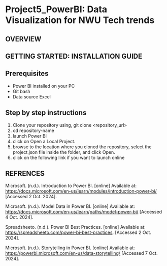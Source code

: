 # Project5_PowerBI: Data Visualization for NWU Tech trends 

## OVERVIEW

## GETTING STARTED: INSTALLATION GUIDE
## Prerequisites
- Power BI installed on your PC
- Git bash
- Data source Excel
## Step by step instructions
1. Clone your repository using, git clone <repository_url>
2. cd repository-name
3. launch Power BI
4. click on Open a Local Project.
5. browse to the location where you cloned the repository, select the project.json file inside the folder, and click Open.
6. click on the following link if you want to launch online
## REFRENCES
Microsoft. (n.d.). Introduction to Power BI. [online] Available at: https://docs.microsoft.com/en-us/learn/modules/introduction-power-bi/ [Accessed 2 Oct. 2024].

Microsoft. (n.d.). Model Data in Power BI. [online] Available at: https://docs.microsoft.com/en-us/learn/paths/model-power-bi/ [Accessed 4 Oct. 2024].

Spreadsheeto. (n.d.). Power BI Best Practices. [online] Available at: https://spreadsheeto.com/power-bi-best-practices. [Accessed 2 Oct. 2024].

Microsoft. (n.d.). Storytelling in Power BI. [online] Available at: https://powerbi.microsoft.com/en-us/data-storytelling/ [Accessed 7 Oct. 2024].
